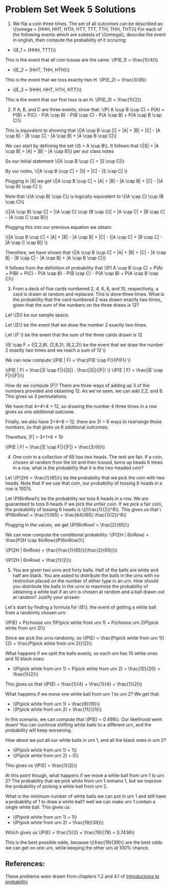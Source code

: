 # Problem Set Week 5 Solutions

1. We flip a coin three times. The set of all outcomes can be described as:
\\(\omega = \{HHH, HHT, HTH, HTT, TTT, TTH, THH, THT\}\\)
For each of the following events which are subests of \\(\omega\\), describe the event in english, then compute the probability of it occuring:
  - \\(E_1 = \{HHH, TTT\}\\)

  This is the event that all coin tosses are the same. \\(P(E_1) = \frac{1}{4}\\)

  - \\(E_2 = \{HHT, THH, HTH\}\\)
  
  This is the event that we toss exactly two H. \\(P(E_2) = \frac{3}{8})
  
  - \\(E_3 = \{HHH, HHT, HTH, HTT\}\\)
  

  This is the event that our first toss is an H. \\(P(E_3) = \frac{1}{2})

  
2. If A, B, and C are three events, show that:
\\(P( A \cup B \cup C) = P(A) + P(B) + P(C) - P(A \cap B) - P(B \cap C) - P(A \cap B) + P(A \cap B \cap C)\\)

This is equivalent to showing that \\(|A \cup B \cup C| = |A| + |B| + |C| - |A \cap B| - |B \cap C| - |A \cap B| + |A \cap B \cap C|\\)


We can start by defininig the set \\(S = A \cup B\\). It follows that \\(|S| = |A \cup B| =  |A| + |B| - |A \cap B|\\) per our class notes

So our initial statement \\(|A \cup B \cup C| = |S \cup C|\\)

By our notes, \\(|A \cup B \cup C| = |S| + |C| - |S \cap C| \\)

Plugging in |S| we get \\(|A \cup B \cup C| =  |A| + |B| - |A \cap B| + |C| - |(A \cup B) \cap C| \\)

Note that \\((A \cup B) \cap C\\) is logically equivalent to \\((A \cap C) \cup (B \cap C)\\)

\\(|(A \cup B) \cap C| = |(A \cap C) \cup (B \cap C)| = |A \cap C| + |B \cap C| - |A \cap C \cap B|\\)

Plugging this into our previous equation we obtain: 

\\(|A \cup B \cup C| =  |A| + |B| - |A \cap B| + |C| - (|A \cap C| + |B \cap C| - |A \cap C \cap B|) \\)

Therefore, we have shown that \\(|A \cup B \cup C| =  |A| + |B| + |C| - |A \cap B| - |B \cap C| - |A \cap B| + |A \cap B \cap C|\\)

It follows from the definition of probability that \\(P( A \cup B \cup C) = P(A) + P(B) + P(C) - P(A \cap B) - P(B \cap C) - P(A \cap B) + P(A \cap B \cap C)\\)


3. From a deck of five cards numbered 2, 4, 6, 8, and 10, respectively, a card is drawn at random and replaced. This is done three times. What is the probability that the card numbered 2 was drawn exactly two times, given that the sum of the numbers on the three draws is 12?


Let \\(S\\) be our sample space. 

Let \\(E\\) be the event that we draw the number 2 exactly two times.

Let \\(F \\) be the event that the sum of the three cards drawn is 12

\\(E \cap F = {(2,2,8), (2,8,2), (8,2,2)} be the event that we draw the number 2 exactly two times and we reach a sum of 12 \\)

We can now compute \\(P(E | F) = \frac{P(E \cap F)}{P(F)} \\)

\\(P(E | F) = \frac{|E \cap F|}{|S|} . \frac{|S|}{|F|} \\)
\\(P(E | F) = \frac{|E \cap F|}{|F|}\\)

How do we compute |F|? There are three ways of adding up 3 of the numbers provided and obtaining 12. As we've seen, we can add 2,2, and 8. This gives us 3 permutations. 

We have that 4+4+4 = 12, so drawing the number 4 three times in a row gives us one additional outcome. 

Finally, we also have 2+4+6 = 12. there are 3! = 6 ways to rearrange those numbers, so that gives us 6 additional outcomes.

Therefore, |F| = 3+1+6 = 10

\\(P(E | F) = \frac{|E \cap F|}{|F|} = \frac{3}{6}\\)


4. One coin in a collection of 65 has two heads. The rest are fair. If a coin, chosen at random from the lot and then tossed, turns up heads 6 times in a row, what is the probability that it is the two-headed coin? 

Let \\(P(2H) = \frac{1}{65}\\) be the probability that we pick the coin with two heads. Note that if we use that coin, our probability of tossing 6 heads in a row is 100%.

Let \\P(6inRow)\\) be the probability we toss 6 heads in a row. We are guaranteed to toss 6 heads if we pick the unfair coin. If we pick a fair coin, the probability of tossing 6 heads is \\((\frac{1}{2})^6\\). This gives us that \\(P(6inRow) = \frac{1}{65} + \frac{64}{65}.\frac{1}{2})^6\\)

Plugging in the values, we get \\(P(6inRow) = \frac{2}{65}\\)

We can now compute the conditional probability: \\(P(2H | 6inRow) = \frac{P2H \cap 6inRow}{P(6inRow)}\\)

\\(P(2H | 6inRow) = \frac{\frac{1}{65}}{\frac{2}{65}}\\)

\\(P(2H | 6inRow) = \frac{1}{2}\\)


5. You are given two urns and forty balls. Half of the balls are white and half are black. You are asked to distribute the balls in the urns with no restriction placed on the number of either type in an urn. How should you distribute the balls in the urns to maximize the probability of obtaining a white ball if an urn is chosen at random and a ball drawn out at random? Justify your answer.

Let's start by finding a formula for \\(E\\), the event of getting a white ball from a randomly chosen urn:

\\(P(E) = P(choose urn 1)P(pick white from urn 1) + P(choose urn 2)P(pick white from urn 2)\\)

Since we pick the urns randomly, so \\(P(E) = \frac{P(pick white from urn 1)}{2} + \frac{P(pick white from urn 2)}{2}\\)

What happens if we split the balls evenly, so each urn has 10 white ones and 10 black ones:

- \\(P(pick white from urn 1) = P(pick white from urn 2) = \frac{10}{20} = \frac{1}{2}\\)

This gives us that \\(P(E) = \frac{1}{4} + \frac{1}{4} = \frac{1}{2}\\)

What happens if we move one white ball from urn 1 to urn 2? We get that:

- \\(P(pick white from urn 1) = \frac{9}{19}\\)
- \\(P(pick white from urn 2) = \frac{11}{21}\\)

In this scenario, we can compute that \\(P(E) = 0.498\\). Our likelihood went down! You can continue shifting white balls to a different urn, and the probability will keep worsening. 

How about we put all our white balls in urn 1, and all the black ones in urn 2?

- \\(P(pick white from urn 1) = 1\\)
- \\(P(pick white from urn 2) = 0\\)

This gives us \\(P(E) = \frac{1}{2}\\)

At this point though, what happens if we move a white ball from urn 1 to urn 2? The probability that we pick white from urn 1 remains 1, but we improve the probability of picking a white ball from urn 2.

What is the minimum number of white balls we can put in urn 1 and still have a probability of 1 to draw a white ball? well we can make urn 1 contain a single white ball. This gives us:

- \\(P(pick white from urn 1) = 1\\)
- \\(P(pick white from urn 2) = \frac{19}{39}\\)

Which gives us \\(P(E) = \frac{1}{2} + \frac{19}{78} = 0.7436\\)

This is the best possible odds, because \\(\frac{19}{39}\\) are the best odds we can get on one urn, while keeping the other urn at 100% chance.

## References: 

These problems were drawn from chapters 1.2 and 4.1 of [Introductions to probability](https://open.umn.edu/opentextbooks/textbooks/21)
